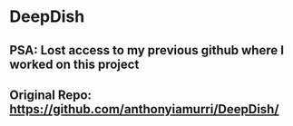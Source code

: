 # DeepDish
## PSA: Lost access to my previous github where I worked on this project
## Original Repo: https://github.com/anthonyiamurri/DeepDish/
